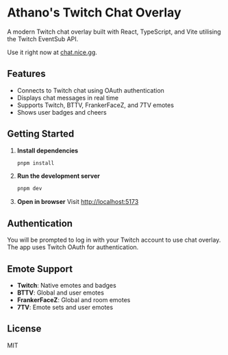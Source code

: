 # Athano's Twitch Chat Overlay

A modern Twitch chat overlay built with React, TypeScript, and Vite utilising the Twitch EventSub API.

Use it right now at [chat.nice.gg](https://chat.nice.gg/).

## Features

- Connects to Twitch chat using OAuth authentication
- Displays chat messages in real time
- Supports Twitch, BTTV, FrankerFaceZ, and 7TV emotes
- Shows user badges and cheers

## Getting Started

1. **Install dependencies**
   ```bash
   pnpm install
   ```
2. **Run the development server**
   ```bash
   pnpm dev
   ```
3. **Open in browser**
   Visit [http://localhost:5173](http://localhost:5173)

## Authentication

You will be prompted to log in with your Twitch account to use chat overlay. The app uses Twitch OAuth for authentication.

## Emote Support

- **Twitch**: Native emotes and badges
- **BTTV**: Global and user emotes
- **FrankerFaceZ**: Global and room emotes
- **7TV**: Emote sets and user emotes

## License

MIT
